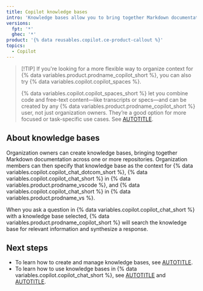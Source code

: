```yaml
---
title: Copilot knowledge bases
intro: 'Knowledge bases allow you to bring together Markdown documentation across one or more repositories, which can then be used as context for {% data variables.copilot.copilot_chat_short %}.'
versions:
  fpt: '*'
  ghec: '*'
product: '{% data reusables.copilot.ce-product-callout %}'
topics:
  - Copilot
---
```


> [!TIP] If you're looking for a more flexible way to organize context for {% data variables.product.prodname_copilot_short %}, you can also try {% data variables.copilot.copilot_spaces %}.
>
> {% data variables.copilot.copilot_spaces_short %} let you combine code and free-text content—like transcripts or specs—and can be created by any {% data variables.product.prodname_copilot_short %} user, not just organization owners. They’re a good option for more focused or task-specific use cases. See [AUTOTITLE](/copilot/using-github-copilot/copilot-spaces/about-organizing-and-sharing-context-with-copilot-spaces).

## About knowledge bases

Organization owners can create knowledge bases, bringing together Markdown documentation across one or more repositories. Organization members can then specify that knowledge base as the context for {% data variables.copilot.copilot_chat_dotcom_short %}, {% data variables.copilot.copilot_chat_short %} in {% data variables.product.prodname_vscode %}, and {% data variables.copilot.copilot_chat_short %} in {% data variables.product.prodname_vs %}.

When you ask a question in {% data variables.copilot.copilot_chat_short %} with a knowledge base selected, {% data variables.product.prodname_copilot_short %} will search the knowledge base for relevant information and synthesize a response.

## Next steps

* To learn how to create and manage knowledge bases, see [AUTOTITLE](/copilot/how-tos/context/creating-and-managing-copilot-knowledge-bases).
* To learn how to use knowledge bases in {% data variables.copilot.copilot_chat_short %}, see [AUTOTITLE](/copilot/how-tos/chat/asking-github-copilot-questions-in-github#asking-copilot-chat-questions-about-a-knowledge-base) and [AUTOTITLE](/copilot/how-tos/chat/asking-github-copilot-questions-in-your-ide#asking-a-question-about-a-knowledge-base).
